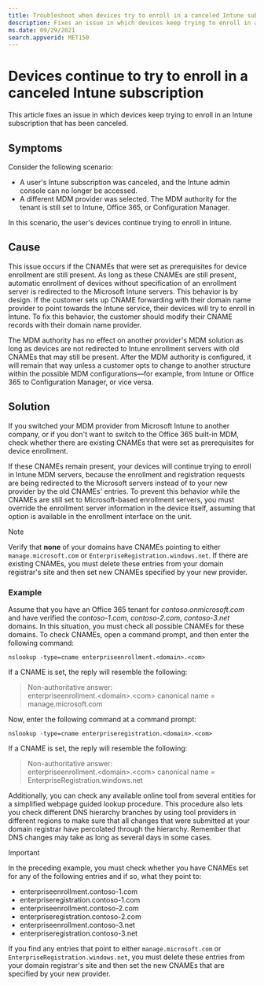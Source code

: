 ```yaml
---
title: Troubleshoot when devices try to enroll in a canceled Intune subscription
description: Fixes an issue in which devices keep trying to enroll in an Intune subscription that has been canceled.
ms.date: 09/29/2021
search.appverid: MET150
---
```

# Devices continue to try to enroll in a canceled Intune subscription

This article fixes an issue in which devices keep trying to enroll in an Intune subscription that has been canceled.

## Symptoms

Consider the following scenario:

- A user's Intune subscription was canceled, and the Intune admin console can no longer be accessed.
- A different MDM provider was selected. The MDM authority for the tenant is still set to Intune, Office 365, or Configuration Manager.

In this scenario, the user's devices continue trying to enroll in Intune.

## Cause

This issue occurs if the CNAMEs that were set as prerequisites for device enrollment are still present. As long as these CNAMEs are still present, automatic enrollment of devices without specification of an enrollment server is redirected to the Microsoft Intune servers. This behavior is by design. If the customer sets up CNAME forwarding with their domain name provider to point towards the Intune service, their devices will try to enroll in Intune. To fix this behavior, the customer should modify their CNAME records with their domain name provider.

The MDM authority has no effect on another provider's MDM solution as long as devices are not redirected to Intune enrollment servers with old CNAMEs that may still be present. After the MDM authority is configured, it will remain that way unless a customer opts to change to another structure within the possible MDM configurations&mdash;for example, from Intune or Office 365 to Configuration Manager, or vice versa.

## Solution

If you switched your MDM provider from Microsoft Intune to another company, or if you don't want to switch to the Office 365 built-in MDM, check whether there are existing CNAMEs that were set as prerequisites for device enrollment.

If these CNAMEs remain present, your devices will continue trying to enroll in Intune MDM servers, because the enrollment and registration requests are being redirected to the Microsoft servers instead of to your new provider by the old CNAMEs' entries. To prevent this behavior while the CNAMEs are still set to Microsoft-based enrollment servers, you must override the enrollment server information in the device itself, assuming that option is available in the enrollment interface on the unit.

> [!NOTE]
> Verify that **none** of your domains have CNAMEs pointing to either `manage.microsoft.com` or `EnterpriseRegistration.windows.net`. If there are existing CNAMEs, you must delete these entries from your domain registrar's site and then set new CNAMEs specified by your new provider.

### Example

Assume that you have an Office 365 tenant for *contoso.onmicrosoft.com* and have verified the *contoso-1.com*, *contoso-2.com*, *contoso-3.net* domains. In this situation, you must check all possible CNAMEs for these domains. To check CNAMEs, open a command prompt, and then enter the following command:

```console
nslookup -type=cname enterpriseenrollment.<domain>.<com>
```

If a CNAME is set, the reply will resemble the following:

> Non-authoritative answer:  
> enterpriseenrollment.\<domain>.\<com> canonical name = manage.microsoft.com

Now, enter the following command at a command prompt:

```console
nslookup -type=cname enterpriseregistration.<domain>.<com>
```

If a CNAME is set, the reply will resemble the following:

> Non-authoritative answer:  
> enterpriseenrollment.\<domain>.\<com> canonical name = EnterpriseRegistration.windows.net

Additionally, you can check any available online tool from several entities for a simplified webpage guided lookup procedure. This procedure also lets you check different DNS hierarchy branches by using tool providers in different regions to make sure that all changes that were submitted at your domain registrar have percolated through the hierarchy. Remember that DNS changes may take as long as several days in some cases.

> [!IMPORTANT]
> In the preceding example, you must check whether you have CNAMEs set for any of the following entries and if so, what they point to:
>
> - enterpriseenrollment.contoso-1.com
> - enterpriseregistration.contoso-1.com
> - enterpriseenrollment.contoso-2.com
> - enterpriseregistration.contoso-2.com
> - enterpriseenrollment.contoso-3.net
> - enterpriseregistration.contoso-3.net

If you find any entries that point to either `manage.microsoft.com` or `EnterpriseRegistration.windows.net`, you must delete these entries from your domain registrar's site and then set the new CNAMEs that are specified by your new provider.
